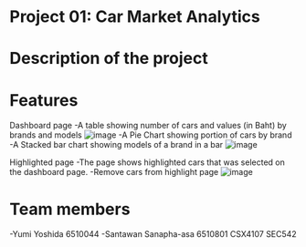 # Project 01: Car Market Analytics 

# Description of the project

# Features
Dashboard page
-A table showing number of cars and values (in Baht) by brands and models
![image](https://github.com/user-attachments/assets/c2870cf7-cebb-42d7-bf51-a7bd178cd6e5)
-A Pie Chart showing portion of cars by brand
-A Stacked bar chart showing models of a brand in a bar
![image](https://github.com/user-attachments/assets/3224c242-4e4f-4e04-a472-a1197532bf29)

Highlighted page
-The page shows highlighted cars that was selected on the dashboard page. 
-Remove cars from highlight page
![image](https://github.com/user-attachments/assets/ebf3212b-64a1-4445-bb1d-0becf804f765)


# Team members 
-Yumi Yoshida 6510044 
-Santawan Sanapha-asa 6510801
CSX4107 SEC542
